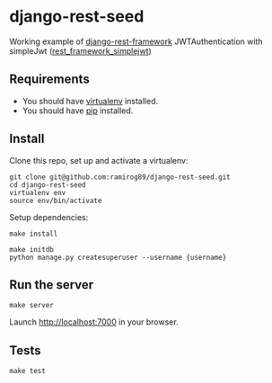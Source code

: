 django-rest-seed
===================
Working example of [django-rest-framework](https://github.com/tomchristie/django-rest-framework/tree/master)
JWTAuthentication with simpleJwt ([rest_framework_simplejwt](https://github.com/davesque/django-rest-framework-simplejwt))

## Requirements 
* You should have [virtualenv](http://www.virtualenv.org/en/latest/#installation) installed. 
* You should have [pip](https://pypi.org/project/pip/) installed.

## Install 
Clone this repo, set up and activate a virtualenv:
```console
git clone git@github.com:ramirog89/django-rest-seed.git
cd django-rest-seed
virtualenv env
source env/bin/activate
```

Setup dependencies:
```console
make install
```

```console
make initdb
python manage.py createsuperuser --username {username}
```

## Run the server 
```console
make server
```
Launch [http://localhost:7000](http://localhost:7000) in your browser.

## Tests 
```console
make test 
```
